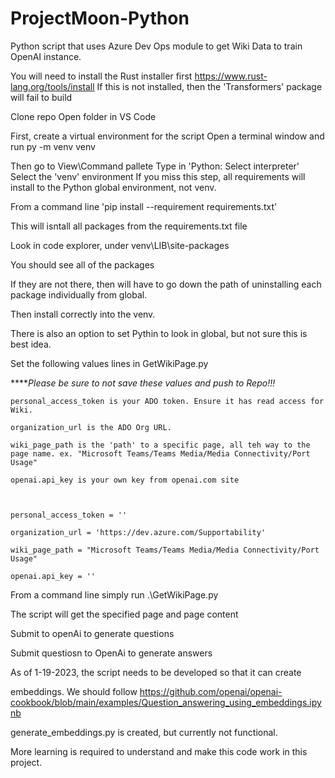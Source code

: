 # ProjectMoon-Python
Python script that uses Azure Dev Ops module to get Wiki Data to train OpenAI instance.


You will need to install the Rust installer first https://www.rust-lang.org/tools/install
If this is not installed, then the 'Transformers' package will fail to build


Clone repo
Open folder in VS Code

First, create a virtual environment for the script
Open a terminal window and run 
    py -m venv venv


Then go to View\Command pallete
Type in 'Python: Select interpreter'
Select the 'venv' environment
    If you miss this step, all requirements will install to the Python global environment, not venv.



From a command line 'pip install --requirement requirements.txt'

This will isntall all packages from the requirements.txt file

Look in code explorer, under venv\LIB\site-packages

You should see all of the packages

If they are not there, then will have to go down the path of uninstalling each package individually from global.

Then install correctly into the venv. 

There is also an option to set Pythin to look in global, but not sure this is best idea. 


Set the following values lines in GetWikiPage.py

*****Please be sure to not save these values and push to Repo!!!*
    
    personal_access_token is your ADO token. Ensure it has read access for Wiki.
    
    organization_url is the ADO Org URL.
    
    wiki_page_path is the 'path' to a specific page, all teh way to the page name. ex. "Microsoft Teams/Teams Media/Media Connectivity/Port Usage"

    openai.api_key is your own key from openai.com site

    
    
    personal_access_token = ''

    organization_url = 'https://dev.azure.com/Supportability'

    wiki_page_path = "Microsoft Teams/Teams Media/Media Connectivity/Port Usage"

    openai.api_key = ''



From a command line simply run .\GetWikiPage.py

The script will get the specified page and page content

Submit to openAi to generate questions

Submit questiosn to OpenAi to generate answers



As of 1-19-2023, the script needs to be developed so that it can create

embeddings. We should follow https://github.com/openai/openai-cookbook/blob/main/examples/Question_answering_using_embeddings.ipynb

generate_embeddings.py is created, but currently not functional. 

More learning is required to understand and make this code work in this project. 
